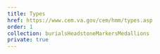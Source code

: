 ```yaml
---
title: Types
href: https://www.cem.va.gov/cem/hmm/types.asp
order: 1
collection: burialsHeadstoneMarkersMedallions
private: true
---
```


